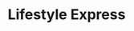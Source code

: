 ---
title: "Lifestyle Express"
url: /cardiff/lifestyle-express-pen-y-wain-road-2/
shop: convenience
---